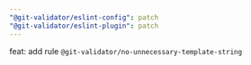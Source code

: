 ```yaml
---
"@git-validator/eslint-config": patch
"@git-validator/eslint-plugin": patch
---
```


feat: add rule `@git-validator/no-unnecessary-template-string`

